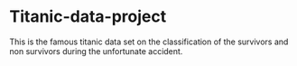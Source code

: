 # Titanic-data-project
This is the famous titanic data set on the classification of the survivors and non survivors during the unfortunate accident.
